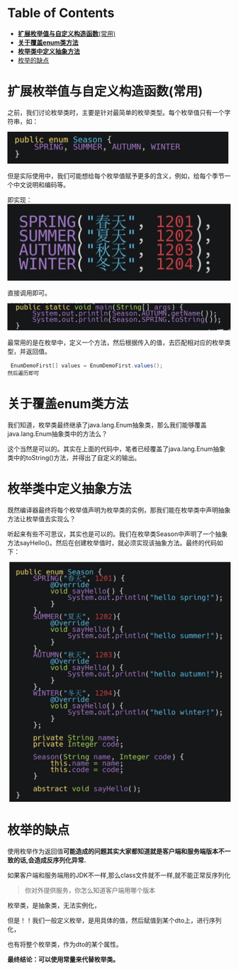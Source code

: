 # Table of Contents

* [**扩展枚举值与自定义构造函数**(常用)](#扩展枚举值与自定义构造函数常用)
* [**关于覆盖enum类方法**](#关于覆盖enum类方法)
* [**枚举类中定义抽象方法**](#枚举类中定义抽象方法)
* [枚举的缺点](#枚举的缺点)


#  **扩展枚举值与自定义构造函数**(常用)

之前，我们讨论枚举类时，主要是针对最简单的枚举类型。每个枚举值只有一个字符串，如：

![image-20211228143808173](images/image-20211228143808173.png)



但是实际使用中，我们可能想给每个枚举值赋予更多的含义，例如，给每个季节一个中文说明和编码等。

即实现：
![image-20211228143835524](images/image-20211228143835524.png)



直接调用即可。

![image-20211228143904400](images/image-20211228143904400.png)





最常用的是在枚举中，定义一个方法，然后根据传入的值，去匹配相对应的枚举类型，并返回值。

```java
 EnumDemoFirst[] values = EnumDemoFirst.values(); 
然后遍历即可
```





# **关于覆盖enum类方法**

我们知道，枚举类最终继承了java.lang.Enum抽象类，那么我们能够覆盖java.lang.Enum抽象类中的方法么？

这个当然是可以的。其实在上面的代码中，笔者已经覆盖了java.lang.Enum抽象类中的toString()方法，并得出了自定义的输出。

# **枚举类中定义抽象方法**

既然编译器最终将每个枚举值声明为枚举类的实例，那我们能在枚举类中声明抽象方法让枚举值去实现么？

听起来有些不可思议，其实也是可以的。我们在枚举类Season中声明了一个抽象方法sayHello()。然后在创建枚举值时，就必须实现该抽象方法。最终的代码如下：



![image-20211228143925958](images/image-20211228143925958.png)





# 枚举的缺点 

使用枚举作为返回值**可能造成的问题其实大家都知道就是客户端和服务端版本不一致的话,会造成反序列化异常.**

如果客户端和服务端用的JDK不一样,那么class文件就不一样,就不能正常反序列化

> 你对外提供服务，你怎么知道客户端用哪个版本


枚举类，是抽象类，无法实例化，


但是！！我们一般定义枚举，是用具体的值，然后赋值到某个dto上，进行序列化，

也有将整个枚举类，作为dto的某个属性。


**最终结论：可以使用常量来代替枚举类。**

